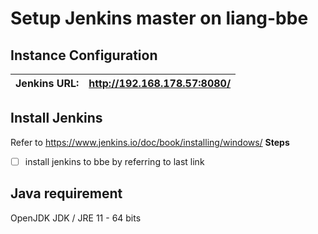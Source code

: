 # Setup Jenkins master on liang-bbe
## Instance Configuration
Jenkins URL: | http://192.168.178.57:8080/
------------ | ---------------------------

## Install Jenkins
Refer to https://www.jenkins.io/doc/book/installing/windows/
**Steps**
- [ ] install jenkins to bbe by referring to last link

## Java requirement
OpenJDK JDK / JRE 11 - 64 bits
